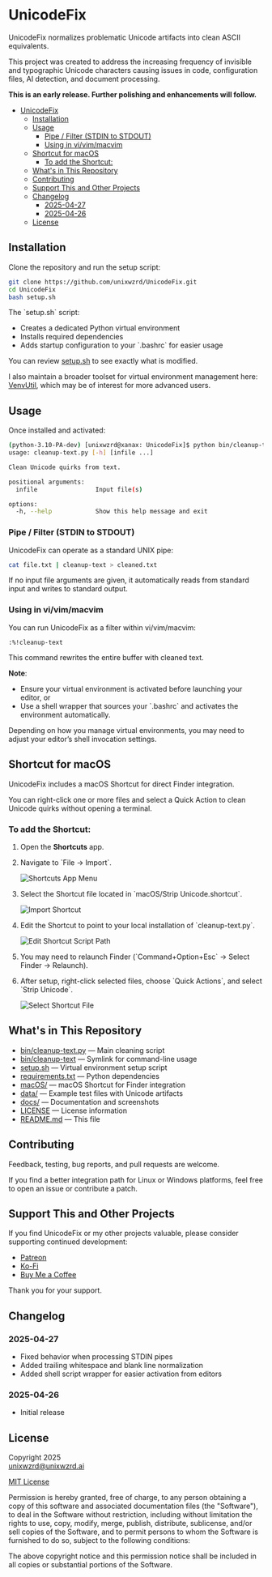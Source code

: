# UnicodeFix

UnicodeFix normalizes problematic Unicode artifacts into clean ASCII equivalents.

This project was created to address the increasing frequency of invisible and typographic Unicode characters causing issues in code, configuration files, AI detection, and document processing.

**This is an early release. Further polishing and enhancements will follow.**

- [UnicodeFix](#unicodefix)
  - [Installation](#installation)
  - [Usage](#usage)
    - [Pipe / Filter (STDIN to STDOUT)](#pipe--filter-stdin-to-stdout)
    - [Using in vi/vim/macvim](#using-in-vivimmacvim)
  - [Shortcut for macOS](#shortcut-for-macos)
    - [To add the Shortcut:](#to-add-the-shortcut)
  - [What's in This Repository](#whats-in-this-repository)
  - [Contributing](#contributing)
  - [Support This and Other Projects](#support-this-and-other-projects)
  - [Changelog](#changelog)
    - [2025-04-27](#2025-04-27)
    - [2025-04-26](#2025-04-26)
  - [License](#license)

## Installation

Clone the repository and run the setup script:

```bash
git clone https://github.com/unixwzrd/UnicodeFix.git
cd UnicodeFix
bash setup.sh
```

The \`setup.sh\` script:

- Creates a dedicated Python virtual environment
- Installs required dependencies
- Adds startup configuration to your \`.bashrc\` for easier usage

You can review [setup.sh](setup.sh) to see exactly what is modified.

I also maintain a broader toolset for virtual environment management here: [VenvUtil](https://github.com/unixwzrd/venvutil), which may be of interest for more advanced users.

## Usage

Once installed and activated:

```bash
(python-3.10-PA-dev) [unixwzrd@xanax: UnicodeFix]$ python bin/cleanup-text.py --help
usage: cleanup-text.py [-h] [infile ...]

Clean Unicode quirks from text.

positional arguments:
  infile                Input file(s)

options:
  -h, --help            Show this help message and exit
```

### Pipe / Filter (STDIN to STDOUT)

UnicodeFix can operate as a standard UNIX pipe:

```bash
cat file.txt | cleanup-text > cleaned.txt
```

If no input file arguments are given, it automatically reads from standard input and writes to standard output.

### Using in vi/vim/macvim

You can run UnicodeFix as a filter within vi/vim/macvim:

```vim
:%!cleanup-text
```

This command rewrites the entire buffer with cleaned text.

**Note**:
- Ensure your virtual environment is activated before launching your editor, or
- Use a shell wrapper that sources your \`.bashrc\` and activates the environment automatically.

Depending on how you manage virtual environments, you may need to adjust your editor’s shell invocation settings.

## Shortcut for macOS

UnicodeFix includes a macOS Shortcut for direct Finder integration.

You can right-click one or more files and select a Quick Action to clean Unicode quirks without opening a terminal.

### To add the Shortcut:

1. Open the **Shortcuts** app.
2. Navigate to \`File -> Import\`.

   ![Shortcuts App Menu](docs/Screenshot%202025-04-25%20at%2005.50.57.png)

3. Select the Shortcut file located in \`macOS/Strip Unicode.shortcut\`.

   ![Import Shortcut](docs/Screenshot%202025-04-25%20at%2005.51.54.png)

4. Edit the Shortcut to point to your local installation of \`cleanup-text.py\`.

   ![Edit Shortcut Script Path](docs/Screenshot%202025-04-25%20at%2005.07.47.png)

5. You may need to relaunch Finder (\`Command+Option+Esc\` → Select Finder → Relaunch).

6. After setup, right-click selected files, choose \`Quick Actions\`, and select \`Strip Unicode\`.

   ![Select Shortcut File](docs/Screenshot%202025-04-25%20at%2005.47.51.png)

## What's in This Repository

- [bin/cleanup-text.py](bin/cleanup-text.py) — Main cleaning script
- [bin/cleanup-text](bin/cleanup-text) — Symlink for command-line usage
- [setup.sh](setup.sh) — Virtual environment setup script
- [requirements.txt](requirements.txt) — Python dependencies
- [macOS/](macOS/) — macOS Shortcut for Finder integration
- [data/](data/) — Example test files with Unicode artifacts
- [docs/](docs/) — Documentation and screenshots
- [LICENSE](LICENSE) — License information
- [README.md](README.md) — This file

## Contributing

Feedback, testing, bug reports, and pull requests are welcome.

If you find a better integration path for Linux or Windows platforms, feel free to open an issue or contribute a patch.

## Support This and Other Projects

If you find UnicodeFix or my other projects valuable, please consider supporting continued development:

- [Patreon](https://www.patreon.com/unixwzrd)
- [Ko-Fi](https://ko-fi.com/unixwzrd)
- [Buy Me a Coffee](https://www.buymeacoffee.com/unixwzrd)

Thank you for your support.

## Changelog

### 2025-04-27
- Fixed behavior when processing STDIN pipes
- Added trailing whitespace and blank line normalization
- Added shell script wrapper for easier activation from editors

### 2025-04-26
- Initial release

## License

Copyright 2025  
[unixwzrd@unixwzrd.ai](mailto:unixwzrd@unixwzrd.ai)

[MIT License](LICENSE)

Permission is hereby granted, free of charge, to any person obtaining a copy of this software and associated documentation files (the "Software"), to deal in the Software without restriction, including without limitation the rights to use, copy, modify, merge, publish, distribute, sublicense, and/or sell copies of the Software, and to permit persons to whom the Software is furnished to do so, subject to the following conditions:

The above copyright notice and this permission notice shall be included in all copies or substantial portions of the Software.